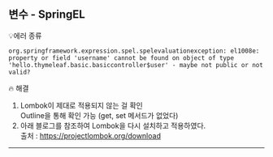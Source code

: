 ## 변수 - SpringEL

 💡에러 종류
 ```
org.springframework.expression.spel.spelevaluationexception: el1008e: property or field 'username' cannot be found on object of type 'hello.thymeleaf.basic.basiccontroller$user' - maybe not public or not valid?
 ```

 🔥 해결 
1. Lombok이 제대로 적용되지 않는 걸 확인  
    Outline을 통해 확인 가능 
(get, set 메서드가 없었다)
2. 아래 블로그를 참조하여 Lombok을 다시 설치하고 적용하였다.   
출처 : https://projectlombok.org/download

---

